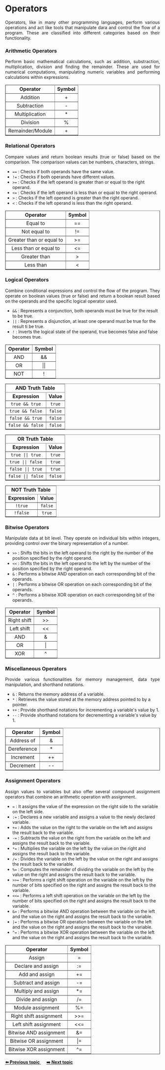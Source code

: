 <h1>Operators</h1>
<p align="justify"> 
Operators, like in many other programming languages, perform various operations and act like tools that manipulate dara and control the flow of a program. These are classified into different categories based on their functionality.
</p>

<div>
	<h3>Arithmetic Operators</h3>
	<p align="justify"> 
	Perform basic mathematical calculations, such as addition, substraction, multiplication, division and finding the remainder. These are used for numerical computations, manipulating numeric variables and performing calculations within expressions.
	</p>
	<table border='1' align="center"> 
		<thead>
			<tr align='center'>
				<td> <b>Operator</b> </td>
				<td> <b>Symbol</b> </td>
			</tr>
		</thead>
		<tbody>
			<tr align='center'>
				<td>Addition</td>
				<td>+</td>
			</tr>
			<tr align='center'>
				<td>Subtraction</td>
				<td>-</td>
			</tr>
			<tr align='center'>
				<td>Multiplication</td>
				<td>*</td>
			</tr>
			<tr align='center'>
				<td>Division</td>
				<td>%</td>
			</tr>
			<tr align='center'>
				<td>Remainder/Module</td>
				<td>+</td>
			</tr>
		</tbody>
	</table>
</div>

<div>
	<h3>Relational Operators</h3>
	<p align="justify"> 
	Compare values and return boolean results (true or false) based on the comparison. The comparison values can be numbers, characters, strings.
	</p>
	<ul>
		<li><code>==</code> : Checks if both operands have the same value.</li>
		<li><code>!=</code> : Checks if both operands have different values.</li>
		<li><code>>=</code> : Checks if the left operand is greater than or equal to the right operand.</li>
		<li><code><=</code> : Checks if the left operand is less than or equal to the right operand.</li>
		<li><code>></code> : Checks if the left operand is greater than the right operand.</li>
		<li><code><</code> : Checks if the left operand is less than the right operand.</li>
	</ul>
	<table border='1' align="center"> 
		<thead>
			<tr align='center'>
				<td> <b>Operator</b> </td>
				<td> <b>Symbol</b> </td>
			</tr>
		</thead>
		<tbody>
			<tr align='center'>
				<td>Equal to</td>
				<td>==</td>
			</tr>
			<tr align='center'>
				<td>Not equal to</td>
				<td>!=</td>
			</tr>
			<tr align='center'>
				<td>Greater than or equal to</td>
				<td>>=</td>
			</tr>
			<tr align='center'>
				<td>Less than or equal to</td>
				<td><=</td>
			</tr>
			<tr align='center'>
				<td>Greater than</td>
				<td>></td>
			</tr>
			<tr align='center'>
				<td>Less than</td>
				<td><</td>
			</tr>
		</tbody>
	</table>
</div>

<div>
	<h3>Logical Operators</h3>
	<p align="justify"> 
	Combine conditional expressions and control the flow of the program. They operate on boolean values (true or false) and return a boolean result based on the operands and the specific logical operator used.
	</p>
		<ul>
		<li><code>&&</code> : Represents a conjunction, both operands must be true for the result to be true.</li>
		<li><code>||</code> : Represents a disjunction, at least one operand must be true for the result ti be true.</li>
		<li><code>!</code> : Inverts the logical state of the operand, true becomes false and false becomes true.</li>
	</ul>
	<table border='1' align='center'> 
		<thead>
			<tr align='center'>
				<td> <b>Operator</b> </td>
				<td> <b>Symbol</b> </td>
			</tr>
		</thead>
		<tbody>
			<tr align='center'>
				<td>AND</td>
				<td>&&</td>
			</tr>
			<tr align='center'>
				<td>OR</td>
				<td>||</td>
			</tr>
			<tr align='center'>
				<td>NOT</td>
				<td>!</td>
			</tr>
		</tbody>
	</table>
	<table border='1' align='center'> 
		<thead>
			<tr align='center'>
				<td colspan="2"> <b>AND Truth Table</b> </td>
			</tr>
			<tr align='center'>
				<td> <b>Expression</b> </td>
				<td><b>Value</b></td>
			</tr>
		</thead>
		<tbody>
			<tr align='center' align='center'>
				<td><code>true && true</code></td>
				<td><code>true</code></td>
			</tr>
			<tr align='center'>
				<td><code>true && false</code></td>
				<td><code>false</code></td>
			</tr>
			<tr align='center'>
				<td><code>false && true</code></td>
				<td><code>false</code></td>
			</tr>
			<tr align='center'>
				<td><code>false && false</code></td>
				<td><code>false</code></td>
			</tr>
		</tbody>
	</table>
	<table border='1' align='center'> 
		<thead>
			<tr align='center'>
				<td colspan="2"> <b>OR Truth Table</b> </td>
			</tr>
			<tr align='center'>
				<td> <b>Expression</b> </td>
				<td><b>Value</b></td>
			</tr>
		</thead>
		<tbody>
			<tr align='center'>
				<td><code>true || true</code></td>
				<td><code>true</code></td>
			</tr>
			<tr align='center'>
				<td><code>true || false</code></td>
				<td><code>true</code></td>
			</tr>
			<tr align='center'>
				<td><code>false || true</code></td>
				<td><code>true</code></td>
			</tr>
			<tr align='center'>
				<td><code>false || false</code></td>
				<td><code>false</code></td>
			</tr>
		</tbody>
	</table>
	<table border='1' align='center'> 
		<thead>
			<tr align='center'>
				<td colspan="2"> <b>NOT Truth Table</b> </td>
			</tr>
			<tr align='center'>
				<td> <b>Expression</b> </td>
				<td><b>Value</b></td>
			</tr>
		</thead>
		<tbody>
			<tr align='center'>
				<td><code>!true</code></td>
				<td><code>false</code></td>
			</tr>
			<tr align='center'>
				<td><code>!false</code></td>
				<td><code>true</code></td>
			</tr>
		</tbody>
	</table>
</div>

<div>
	<h3>Bitwise Operators</h3>
	<p align="justify"> 
	Manipulate data at bit level. They operate on individual bits within integers, providing control over the binary representation of a number.
	</p>
		<ul>
		<li><code>>></code> : Shifts the bits in the left operand to the right by the number of the position specified by the right operand.</li>
		<li><code><<</code> : Shifts the bits in the left operand to the left by the number of the position specified by the right operand.</li>
		<li><code>&</code> : Performs a bitwise AND operation on each corresponding bit of the operands.</li>
		<li><code>|</code> : Performs a bitwise OR operation on each corresponding bit of the operands.</li>
		<li><code>^</code> : Performs a bitwise XOR operation on each corresponding bit of the operands.</li>
	</ul>
	<table border='1' align='center'> 
		<thead>
			<tr align='center'>
				<td> <b>Operator</b> </td>
				<td> <b>Symbol</b> </td>
			</tr>
		</thead>
		<tbody>
			<tr align='center'>
				<td>Right shift</td>
				<td>>></td>
			</tr>
			<tr align='center'>
				<td>Left shift</td>
				<td><<</td>
			</tr>
			<tr align='center'>
				<td>AND</td>
				<td>&</td>
			</tr>
			<tr align='center'>
				<td>OR</td>
				<td>|</td>
			</tr>
			<tr align='center'>
				<td>XOR</td>
				<td>^</td>
			</tr>
		</tbody>
	</table>
</div>

<div>
	<h3>Miscellaneous Operators</h3>
	<p align="justify"> 
	Provide various functionalities for memory management, data type manipulation, and shorthand notations. 
	</p>
		<ul>
		<li><code>&</code> : Returns the memory address of a variable.</li>
		<li><code>*</code> : Retrieves the value stored at the memory address pointed to by a pointer.</li>
		<li><code>++</code> : Provide shorthand notations for incrementing a variable's value by 1.</li>
		<li><code>--</code> : Provide shorthand notations for decrementing a variable's value by 1.</li>
	</ul>
	<table border='1'> 
		<thead>
			<tr align='center'>
				<td> <b>Operator</b> </td>
				<td> <b>Symbol</b> </td>
			</tr>
		</thead>
		<tbody>
			<tr align='center'>
				<td>Address of</td>
				<td>&</td>
			</tr>
			<tr align='center'>
				<td>Dereference</td>
				<td>*</td>
			</tr>
			<tr align='center'>
				<td>Increment</td>
				<td>++</td>
			</tr>
			<tr align='center'>
				<td>Decrement</td>
				<td>--</td>
			</tr>
		</tbody>
	</table>
</div>

<div>
	<h3>Assignment Operators</h3>
	<p align="justify"> 
	Assign values to variables but also offer several compound assignment operators that combine an arithmetic operation with assignment.
	</p>
		<ul>
		<li><code>=</code> : It assigns the value of the expression on the right side to the variable on the left side.
</li>
		<li><code>:=</code> : Declares a new variable and assigns a value to the newly declared variable.</li>
		<li><code>+=</code> : Adds the value on the right to the variable on the left and assigns the result back to the variable.</li>
		<li><code>-=</code> : Subtracts the value on the right from the variable on the left and assigns the result back to the variable.</li>
		<li><code>*=</code> : Multiplies the variable on the left by the value on the right and assigns the result back to the variable.</li>
		<li><code>/=</code> : Divides the variable on the left by the value on the right and assigns the result back to the variable.</li>
		<li><code>%=</code> : Computes the remainder of dividing the variable on the left by the value on the right and assigns the result back to the variable.</li>
		<li><code>>>=</code> : Performs a right shift operation on the variable on the left by the number of bits specified on the right and assigns the result back to the variable.</li>
		<li><code><<=</code> : Performs a left shift operation on the variable on the left by the number of bits specified on the right and assigns the result back to the variable.</li>
		<li><code>&=</code> : Performs a bitwise AND operation between the variable on the left and the value on the right and assigns the result back to the variable.</li>
		<li><code>|=</code> : Performs a bitwise OR operation between the variable on the left and the value on the right and assigns the result back to the variable.</li>
		<li><code>^=</code> : Performs a bitwise XOR operation between the variable on the left and the value on the right and assigns the result back to the variable.</li>
	</ul>
	<table border='1'> 
	<thead>
		<tr align='center'>
			<td> <b>Operator</b> </td>
			<td> <b>Symbol</b> </td>
		</tr>
	</thead>
	<tbody>
		<tr align='center'>
			<td>Assign</td>
			<td>=</td>
		</tr>
		<tr align='center'>
			<td>Declare and assign</td>
			<td>:=</td>
		</tr>
		<tr align='center'>
			<td>Add and assign</td>
			<td>+=</td>
		</tr>
		<tr align='center'>
			<td>Subtract and assign</td>
			<td>-=</td>
		</tr>
		<tr align='center'>
			<td>Multiply and assign</td>
			<td>*=</td>
		</tr>
		<tr align='center'>
			<td>Divide and assign</td>
			<td>/=</td>
		</tr>
		<tr align='center'>
			<td>Module assignment</td>
			<td>%=</td>
		</tr>
		<tr align='center'>
			<td>Right shift assignment</td>
			<td>>>=</td>
		</tr>
		<tr align='center'>
			<td>Left shift assignment</td>
			<td><<=</td>
		</tr>
		<tr align='center'>
			<td>Bitwise AND assignment</td>
			<td>&=</td>
		</tr>
		<tr align='center'>
			<td>Bitwise OR assignment</td>
			<td>|=</td>
		</tr>
		<tr align='center'>
			<td>Bitwise XOR assignment</td>
			<td>^=</td>
		</tr>
	</tbody>
</table>

</div>

<div>
<a href="https://github.com/lara-vel-dev/backend-with-golang/tree/main/the-basics/02-variables-and-data-types" >
	<strong>⬅️ Previous topic</strong>
</a>
&emsp;
<a href="https://github.com/lara-vel-dev/backend-with-golang/blob/main/the-basics/03-operators" >
	<strong>➡️ Next topic</strong>
</a>
</div>
